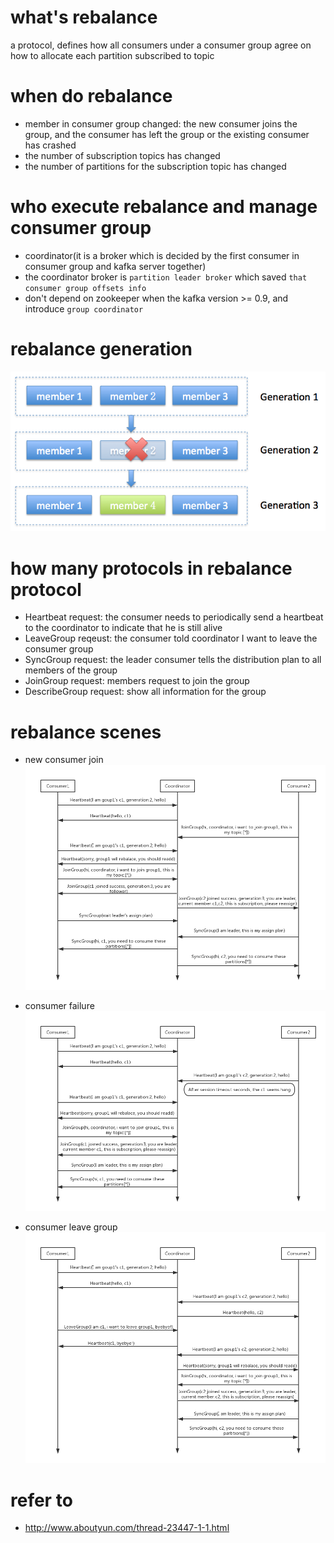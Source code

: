 # what's rebalance
a protocol, defines how all consumers under a consumer group agree on how to allocate each partition subscribed to topic

# when do rebalance
  * member in consumer group changed: the new consumer joins the group, and the consumer has left the group or the existing consumer has crashed
  * the number of subscription topics has changed
  * the number of partitions for the subscription topic has changed

# who execute rebalance and manage consumer group
* coordinator(it is a broker which is decided by the first consumer in consumer group and kafka server together)
* the coordinator broker is `partition leader broker` which saved `that consumer group offsets info`
* don't depend on zookeeper when the kafka version >= 0.9, and introduce `group coordinator`

# rebalance generation
![](images/kafka-rebalance-generation.png)

# how many protocols in rebalance protocol
* Heartbeat request: the consumer needs to periodically send a heartbeat to the coordinator to indicate that he is still alive
* LeaveGroup reqeust: the consumer told coordinator I want to leave the consumer group
* SyncGroup request: the leader consumer tells the distribution plan to all members of the group
* JoinGroup request: members request to join the group
* DescribeGroup request: show all information for the group

# rebalance scenes
* new consumer join
![](images/kafka-join-group-rebalance.png)

* consumer failure
![](images/kafka-member-failure-rebalance.png)

* consumer leave group
![](images/kafka-member-leave-group-rebalance.png)

# refer to
* http://www.aboutyun.com/thread-23447-1-1.html
